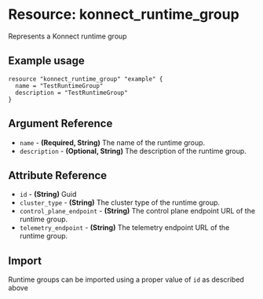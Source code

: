 # Resource: konnect_runtime_group
Represents a Konnect runtime group
## Example usage
```hcl
resource "konnect_runtime_group" "example" {
  name = "TestRuntimeGroup"
  description = "TestRuntimeGroup"
}
```
## Argument Reference
* `name` - **(Required, String)** The name of the runtime group.
* `description` - **(Optional, String)** The description of the runtime group.
## Attribute Reference
* `id` - **(String)** Guid
* `cluster_type` - **(String)** The cluster type of the runtime group.
* `control_plane_endpoint` - **(String)** The control plane endpoint URL of the runtime group.
* `telemetry_endpoint` - **(String)** The telemetry endpoint URL of the runtime group.
## Import
Runtime groups can be imported using a proper value of `id` as described above
